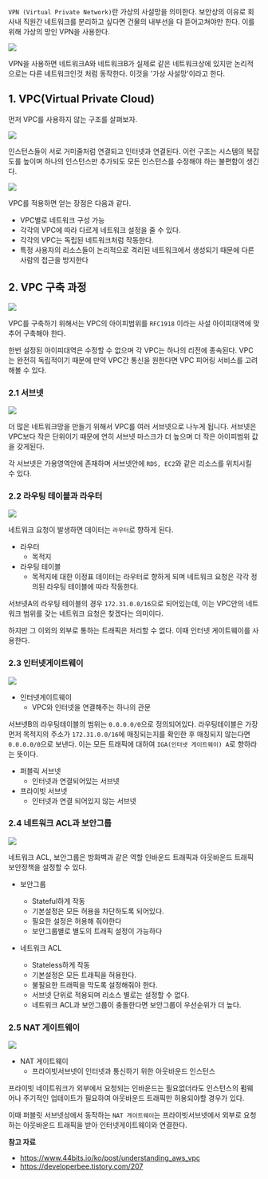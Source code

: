 `VPN (Virtual Private Network)`란 가상의 사설망을 의미한다.
보안상의 이유로 회사내 직원간 네트워크를 분리하고 싶다면 건물의 내부선을 다 뜯어고쳐야만 한다. 이를 위해 가상의 망인 VPN을 사용한다.

![](https://miro.medium.com/max/1400/1*5ewVo87W9HPO_0csubAMOQ.png)


VPN을 사용하면 네트워크A와 네트워크B가 실제로 같은 네트워크상에 있지만 논리적으로는 다른 네트워크인것 처럼 동작한다. 이것을 '가상 사설망'이라고 한다.

## 1. VPC(Virtual Private Cloud)

먼저 VPC를 사용하지 않는 구조를 살펴보자.

![](https://miro.medium.com/max/1400/1*hZGJeN-4F6fLtus5XBJC_w.png)

인스턴스들이 서로 거미줄처럼 연결되고 인터넷과 연결된다. 이런 구조는 시스템의 복잡도를 높이며 하나의 인스턴스만 추가되도 모든 인스턴스를 수정해야 하는 불편함이 생긴다.

![](https://miro.medium.com/max/1400/1*Ehn4uEQMtbmdPsU6MxVc3Q.png)

VPC를 적용하면 얻는 장점은 다음과 같다.
- VPC별로 네트워크 구성 가능
- 각각의 VPC에 따라 다르게 네트워크 설정을 줄 수 있다.
- 각각의 VPC는 독립된 네트워크처럼 작동한다.
- 특정 사용자의 리소스들이 논리적으로 격리된 네트워크에서 생성되기 때문에 다른 사람의 접근을 방지한다

## 2. VPC 구축 과정

![](https://miro.medium.com/max/1400/1*Bjb_sU3iu7_Z9Djeh3Zwdw.png)

VPC를 구축하기 위해서는 VPC의 아이피범위를 `RFC1918` 이라는 사설 아이피대역에 맞추어 구축해야 한다.

한번 설정된 아이피대역은 수정할 수 없으며 각 VPC는 하나의 리전에 종속된다.
VPC는 완전히 독립적이기 때문에 만약 VPC간 통신을 원한다면 VPC 피어링 서비스를 고려해볼 수 있다.

### 2.1 서브넷

![](https://miro.medium.com/max/1400/1*WCucO_PRVCShRY2Swe1HGQ.png)

더 많은 네트워크망을 만들기 위해서 VPC를 여러 서브넷으로 나누게 됩니다.
서브넷은 VPC보다 작은 단위이기 때문에 연히 서브넷 마스크가 더 높으며 더 작은 아이피범위 값을 갖게된다.

각 서브넷은 가용영역안에 존재하며 서브넷안에 `RDS, EC2`와 같은 리소스를 위치시킬 수 있다.

### 2.2 라우팅 테이블과 라우터

![](https://miro.medium.com/max/1400/1*C_j93s0KB4JwfLgck5YFug.png)

네트워크 요청이 발생하면 데이터는 `라우터`로 향하게 된다.
- 라우터
	- 목적지
- 라우팅 테이블
	- 목적지에 대한 이정표
데이터는 라우터로 향하게 되며 네트워크 요청은 각각 정의된 라우팅 테이블에 따라 작동한다.

서브넷A의 라우팅 테이블의 경우 `172.31.0.0/16`으로 되어있는데, 이는 VPC안의 네트워크 범위를 갖는 네트워크 요청은 찾겠다는 의미이다.

하지만 그 이외의 외부로 통하는 트래픽은 처리할 수 없다. 이때 인터넷 게이트웨이를 사용한다.

### 2.3 인터넷게이트웨이

![](https://miro.medium.com/max/1400/1*I_3RxWyOPMj9lQs1xhEebg.png)

- 인터넷게이트웨이
	- VPC와 인터넷을 연결해주는 하나의 관문

서브넷B의 라우팅테이블의 범위는 `0.0.0.0/0`으로 정의되어있다.
라우팅테이블은 가장 먼저 목적지의 주소가 `172.31.0.0/16`에 매칭되는지를 확인한 후 매칭되지 않는다면 `0.0.0.0/0`으로 보낸다. 이는 모든 트래픽에 대하여 `IGA(인터넷 게이트웨이) A`로 향하라는 뜻이다.

- 퍼블릭 서브넷
	- 인터넷과 연결되어있는 서브넷
- 프라이빗 서브넷
	- 인터넷과 연결 되어있지 않는 서브넷

### 2.4  네트워크 ACL과 보안그룹

![](https://miro.medium.com/max/1400/1*hyUQHofL7FkFtJ3FnZ1IJA.png)

네트워크 ACL, 보안그룹은 방화벽과 같은 역할
인바운드 트래픽과 아웃바운드 트래픽 보안정책을 설정할 수 있다.

- 보안그룹
	- Stateful하게 작동
	- 기본설정은 모든 허용을 차단하도록 되어있다.
	- 필요한 설정은 허용해 줘야한다
	- 보안그룹별로 별도의 트래픽 설정이 가능하다

- 네트워크 ACL
	- Stateless하게 작동
	- 기본설정은 모든 트래픽을 허용한다.
	- 불필요한 트래픽을 막도록 설정해줘야 한다.
	- 서브넷 단위로 적용되며 리소스 별로는 설정할 수 없다.
	- 네트워크 ACL과 보안그룹이 충돌한다면 보안그룹이 우선순위가 더 높다.

### 2.5 NAT 게이트웨이

![](https://miro.medium.com/max/1400/1*jS8gNWRUH1SFi1XAHFU0aQ.png)

- NAT 게이트웨이
	- 프라이빗서브넷이 인터넷과 통신하기 위한 아웃바운드 인스턴스

프라이빗 네이트워크가 외부에서 요청되는 인바운드는 필요없더라도 인스턴스의 펌웨어나 주기적인 업테이트가 필요하여 아웃바운드 트래픽만 허용되야할 경우가 있다.

이때 퍼블릿 서브넷상에서 동작하는 `NAT 게이트웨이`는 프라이빗서브넷에서 외부로 요청하는 아웃바운드 트래픽을 받아 인터넷게이트웨이와 연결한다.

**참고 자료**
- https://www.44bits.io/ko/post/understanding_aws_vpc
- https://developerbee.tistory.com/207
